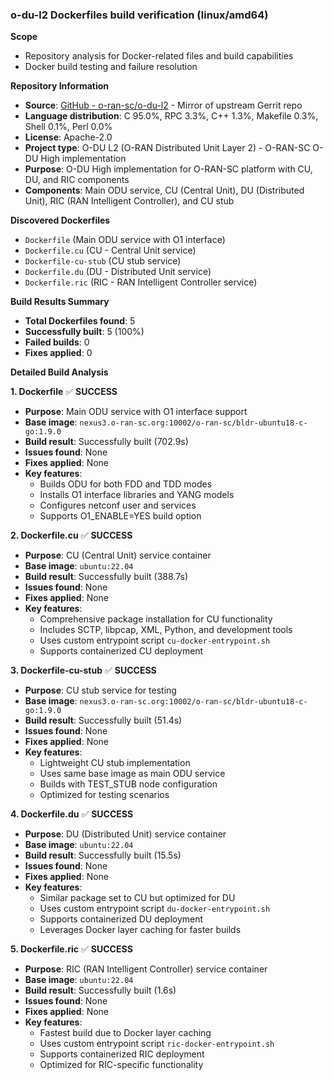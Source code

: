 ### o-du-l2 Dockerfiles build verification (linux/amd64)

**Scope**
- Repository analysis for Docker-related files and build capabilities
- Docker build testing and failure resolution

**Repository Information**
- **Source**: [GitHub - o-ran-sc/o-du-l2](https://github.com/o-ran-sc/o-du-l2) - Mirror of upstream Gerrit repo
- **Language distribution**: C 95.0%, RPC 3.3%, C++ 1.3%, Makefile 0.3%, Shell 0.1%, Perl 0.0%
- **License**: Apache-2.0
- **Project type**: O-DU L2 (O-RAN Distributed Unit Layer 2) - O-RAN-SC O-DU High implementation
- **Purpose**: O-DU High implementation for O-RAN-SC platform with CU, DU, and RIC components
- **Components**: Main ODU service, CU (Central Unit), DU (Distributed Unit), RIC (RAN Intelligent Controller), and CU stub

**Discovered Dockerfiles**
- `Dockerfile` (Main ODU service with O1 interface)
- `Dockerfile.cu` (CU - Central Unit service)
- `Dockerfile-cu-stub` (CU stub service)
- `Dockerfile.du` (DU - Distributed Unit service)
- `Dockerfile.ric` (RIC - RAN Intelligent Controller service)

**Build Results Summary**
- **Total Dockerfiles found**: 5
- **Successfully built**: 5 (100%)
- **Failed builds**: 0
- **Fixes applied**: 0

**Detailed Build Analysis**

**1. Dockerfile** ✅ **SUCCESS**
- **Purpose**: Main ODU service with O1 interface support
- **Base image**: `nexus3.o-ran-sc.org:10002/o-ran-sc/bldr-ubuntu18-c-go:1.9.0`
- **Build result**: Successfully built (702.9s)
- **Issues found**: None
- **Fixes applied**: None
- **Key features**:
  - Builds ODU for both FDD and TDD modes
  - Installs O1 interface libraries and YANG models
  - Configures netconf user and services
  - Supports O1_ENABLE=YES build option

**2. Dockerfile.cu** ✅ **SUCCESS**
- **Purpose**: CU (Central Unit) service container
- **Base image**: `ubuntu:22.04`
- **Build result**: Successfully built (388.7s)
- **Issues found**: None
- **Fixes applied**: None
- **Key features**:
  - Comprehensive package installation for CU functionality
  - Includes SCTP, libpcap, XML, Python, and development tools
  - Uses custom entrypoint script `cu-docker-entrypoint.sh`
  - Supports containerized CU deployment

**3. Dockerfile-cu-stub** ✅ **SUCCESS**
- **Purpose**: CU stub service for testing
- **Base image**: `nexus3.o-ran-sc.org:10002/o-ran-sc/bldr-ubuntu18-c-go:1.9.0`
- **Build result**: Successfully built (51.4s)
- **Issues found**: None
- **Fixes applied**: None
- **Key features**:
  - Lightweight CU stub implementation
  - Uses same base image as main ODU service
  - Builds with TEST_STUB node configuration
  - Optimized for testing scenarios

**4. Dockerfile.du** ✅ **SUCCESS**
- **Purpose**: DU (Distributed Unit) service container
- **Base image**: `ubuntu:22.04`
- **Build result**: Successfully built (15.5s)
- **Issues found**: None
- **Fixes applied**: None
- **Key features**:
  - Similar package set to CU but optimized for DU
  - Uses custom entrypoint script `du-docker-entrypoint.sh`
  - Supports containerized DU deployment
  - Leverages Docker layer caching for faster builds

**5. Dockerfile.ric** ✅ **SUCCESS**
- **Purpose**: RIC (RAN Intelligent Controller) service container
- **Base image**: `ubuntu:22.04`
- **Build result**: Successfully built (1.6s)
- **Issues found**: None
- **Fixes applied**: None
- **Key features**:
  - Fastest build due to Docker layer caching
  - Uses custom entrypoint script `ric-docker-entrypoint.sh`
  - Supports containerized RIC deployment
  - Optimized for RIC-specific functionality
